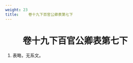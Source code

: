 ```yaml
---
weight: 23
title: 　　卷十九下百官公卿表第七下
---
```


# 　　卷十九下百官公卿表第七下

1. <span id="　　卷十九下百官公卿表第七下-1"></span>
表略，无系文。

